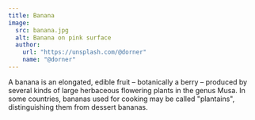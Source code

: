 ```yaml
---
title: Banana
image:
  src: banana.jpg
  alt: Banana on pink surface
  author:
    url: "https://unsplash.com/@dorner"
    name: "@dorner"
---
```

A banana is an elongated, edible fruit – botanically a berry – produced by several kinds of large herbaceous flowering plants in the genus Musa. In some countries, bananas used for cooking may be called "plantains", distinguishing them from dessert bananas.
